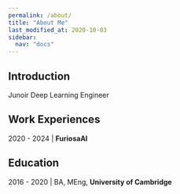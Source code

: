 ```yaml
---
permalink: /about/
title: "About Me"
last_modified_at: 2020-10-03
sidebar:
  nav: "docs"
---
```

## Introduction
Junoir Deep Learning Engineer
## Work Experiences
2020 - 2024 | **FuriosaAI**

## Education
2016 - 2020 | BA, MEng, **University of Cambridge**
